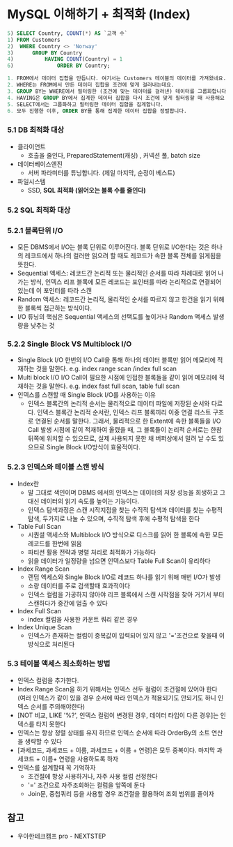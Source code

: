 # MySQL 이해하기 + 최적화 (Index)

```sql
5) SELECT Country, COUNT(*) AS `고객 수` 
1) FROM Customers 
2)	WHERE Country <> 'Norway'
3)		GROUP BY Country
4)			HAVING COUNT(Country) = 1
6)				ORDER BY Country;

1. FROM에서 데이터 집합을 만듭니다. 여기서는 Customers 테이블의 데이터를 가져왔네요.
2. WHERE는 FROM에서 만든 데이터 집합을 조건에 맞게 걸러내는데요.
3. GROUP BY는 WHERE에서 필터링한 (조건에 맞는 데이터를 걸러낸) 데이터를 그룹화합니다.
4. HAVING은 GROUP BY에서 집계한 데이터 집합을 다시 조건에 맞게 필터링할 때 사용해요
5. SELECT에서는 그룹화하고 필터링한 데이터 집합을 집계합니다.
6. 모두 진행한 이후, ORDER BY를 통해 집계한 데이터 집합을 정렬합니다.
```

### 5.1 DB 최적화 대상

- 클라이언트
    - 호출을 줄인다, PreparedStatement(캐싱) , 커넥션 풀, batch size
- 데이터베이스엔진
    - 서버 파라미터를 튜닝합니다. (제일 마지막, 순정이 베스트)
- 파일시스템
    - SSD, **SQL 최적화 (읽어오는 블록 수를 줄인다)**

### 5.2 SQL 최적화 대상

### 5.2.1 블록단위 I/O

- 모든 DBMS에서 I/O는 블록 단위로 이루어진다. 블록 단위로 I/O한다는 것은 하나의 레코드에서 하나의 컬러만 읽으려 할 때도 레코드가 속한 블록 전체를 읽게됨을 뜻한다.
- Sequential 액세스: 레코드간 논리적 또는 물리적인 순서를 따라 차례대로 읽어 나가는 방식, 인덱스 리프 블록에 모든 레코드는 포인터를 따라 논리적으로 연결되어 있는데 이 포인터를 따라 스캔
- Random 액세스: 레코드간 논리적, 물리적인 순서를 따르지 않고 한건을 읽기 위해 한 블록씩 접근하는 방식이다.
- I/O 튜닝의 핵심은 Sequential 액세스의 선택도를 높이거나 Random 액세스 발생량을 낮추는 것

### 5.2.2 Single Block VS Multiblock I/O

- Single Block I/O 
한번의 I/O Call을 통해 하나의 데이터 블록만 읽어 메모리에 적재하는 것을 말한다.
e.g. index range scan /index full scan
- Multi block I/O
I/O Call이 필요한 시점에 인접한 블록들을 같이 읽어 메모리에 적재하는 것을 말한다. 
e.g. index fast full scan, table full scan
- 인덱스를 스캔할 때 Single Block I/O를 사용하는 이유
    - 인덱스 블록간의 논리적 순서는 물리적으로 데이터 파일에 저장된 순서와 다르다.
    인덱스 블록간 논리적 순서란, 인덱스 리프 블록끼리 이중 연결 리스트 구조로 연결된 순서를 말한다. 그래서, 물리적으로 한 Extent에 속한 블록들을 I/O Call 발생 시점에 같이 적재하여 올렸을 때, 그 블록들이 논리적 순서로는 한참 뒤쪽에 위치할 수 있으므로, 실제 사용되지 못한 채 버퍼상에서 밀려 날 수도 있으므로 Single Block I/O방식이 효율적이다.

### 5.2.3 인덱스와 테이블 스캔 방식

- Index란
    - 말 그대로 색인이며 DBMS 에서의 인덱스는 데이터의 저장 성능을 희생하고 그 대신 데이터의 읽기 속도를 높이는 기능이다.
    - 인덱스 탐색과정은 스캔 시작지점을 찾는 수직적 탐색과 데이터를 찾는 수평적 탐색, 두가지로 나눌 수 있으며, 수직적 탐색 후에 수평적 탐색을 한다
- Table Full Scan
    - 시퀀셜 액세스와 Multiblock I/O 방식으로 디스크를 읽어 한 블록에 속한 모든 레코드를 한번에 읽음
    - 파티션 활용 전략과 병렬 처리로 최적화가 가능하다
    - 읽을 데이터가 일정량을 넘으면 인덱스보다 Table Full Scan이 유리하다
- Index Range Scan
    - 랜덤 액세스와 Single Block I/O로 레코드 하나를 읽기 위해 매번 I/O가 발생
    - 소량 데이터를 주로 검색할때 효과적이다
    - 인덱스 컬럼을 가공하지 않아야 리프 블록에서 스캔 시작점을 찾아 거기서 부터 스캔하다가 중간에 멈출 수 있다
- Index Full Scan
    - index 컬럼을 사용한 카운트 쿼리 같은 경우
- Index Unique Scan
    - 인덱스가 존재하는 컬럼이 중복값이 입력되어 있지 않고 '='조건으로 찾을때 이 방식으로 처리된다

### 5.3 테이블 액세스 최소화하는 방법

- 인덱스 컬럼을 추가한다.
- Index Range Scan을 하기 위해서는 인덱스 선두 컬럼이 조건절에 있어야 한다
(여러 인덱스가 같이 있을 경우 순서에 따라 인덱스가 적용되기도 안되기도 하니 인덱스 순서를 주의해야한다)
- [NOT 비교, LIKE '%?', 인덱스 컬럼이 변경된 경우, 데이터 타입이 다른 경우]는 인덱스를 타지 못한다
- 인덱스는 항상 정렬 상태를 유지 하므로 인덱스 순서에 따라 OrderBy의 소트 연산을 생략할 수 있다
- [과세코드, 과세코드 + 이름, 과세코드 + 이름 + 연령]은 모두 중복이다. 마지막 과세코드 + 이름+ 연령을 사용하도록 하자
- 인덱스를 설계할때 꼭 기억하자
    - 조건절에 항상 사용하거나, 자주 사용 컬럼 선정한다
    - '=' 조건으로 자주조회하는 컬럼을 앞쪽에 둔다
    - Join문, 중첩쿼리 등을 사용할 경우 조건절을 활용하여 조회 범위를 줄이자
    
## 참고
- 우아한테크캠프 pro - NEXTSTEP
